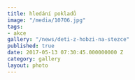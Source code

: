 ```yaml
---
title: hledání pokladů
image: "/media/10706.jpg"
tags:
- akce
gallery: "/news/deti-z-hobzi-na-stezce"
published: true
date: 2017-05-13 07:30:45.000000000 Z
category: gallery
layout: photo
---
```


